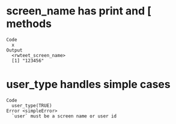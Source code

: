 # screen_name has print and [ methods

    Code
      x
    Output
      <rwteet_screen_name>
      [1] "123456"

# user_type handles simple cases

    Code
      user_type(TRUE)
    Error <simpleError>
      `user` must be a screen name or user id

